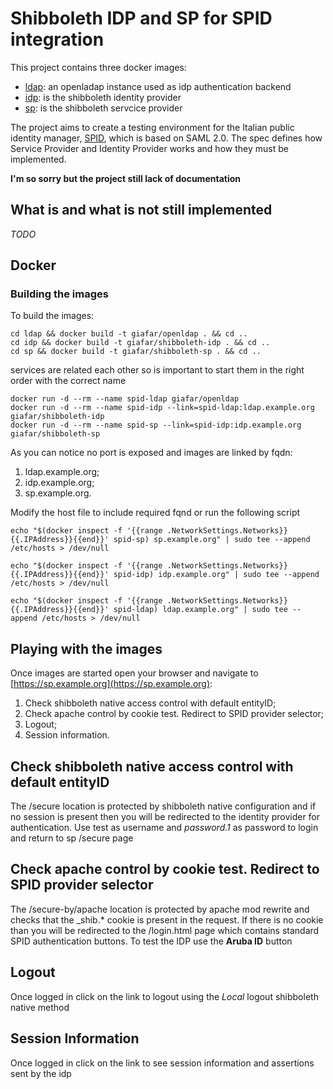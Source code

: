 # Shibboleth IDP and SP for SPID integration

This project contains three docker images:
+ [ldap](ldap/README.md): an openladap instance used as idp authentication backend
+ [idp](idp/README.md): is the shibboleth identity provider
+ [sp](sp/README.md): is the shibboleth servcice provider

The project aims to create a testing environment for the Italian public identity manager, [SPID](http://spid-regole-tecniche.readthedocs.io/en/latest/introduzione.html), which is based on SAML 2.0. The spec defines how Service Provider and Identity Provider works and how they must be implemented.

**I'm so sorry but the project still lack of documentation**

## What is and what is not still implemented

*TODO*
## Docker
### Building the images
To build the images:
```
cd ldap && docker build -t giafar/openldap . && cd ..
cd idp && docker build -t giafar/shibboleth-idp . && cd ..
cd sp && docker build -t giafar/shibboleth-sp . && cd ..
```
services are related each other so is important to start them in the right order with the correct name
```
docker run -d --rm --name spid-ldap giafar/openldap
docker run -d --rm --name spid-idp --link=spid-ldap:ldap.example.org giafar/shibboleth-idp
docker run -d --rm --name spid-sp --link=spid-idp:idp.example.org giafar/shibboleth-sp
```
As you can notice no port is exposed and images are linked by fqdn:
1. ldap.example.org;
1. idp.example.org;
1. sp.example.org.

Modify the host file to include required fqnd or run the following script


```
echo "$(docker inspect -f '{{range .NetworkSettings.Networks}}{{.IPAddress}}{{end}}' spid-sp) sp.example.org" | sudo tee --append /etc/hosts > /dev/null

echo "$(docker inspect -f '{{range .NetworkSettings.Networks}}{{.IPAddress}}{{end}}' spid-idp) idp.example.org" | sudo tee --append /etc/hosts > /dev/null

echo "$(docker inspect -f '{{range .NetworkSettings.Networks}}{{.IPAddress}}{{end}}' spid-ldap) ldap.example.org" | sudo tee --append /etc/hosts > /dev/null

```

## Playing with the images

Once images are started open your browser and navigate to [https://sp.example.org](https://sp.example.org):
1. Check shibboleth native access control with default entityID;
1. Check apache control by cookie test. Redirect to SPID provider selector;
1. Logout;
1. Session information.

## Check shibboleth native access control with default entityID
The /secure location is protected by shibboleth native configuration and if no session is present then you will be redirected to the identity provider for authentication. Use test as username and *password.1* as password to login and return to sp /secure page

## Check apache control by cookie test. Redirect to SPID provider selector
The /secure-by/apache location is protected by apache mod rewrite and checks that the _shib.* cookie is present in the request. If there is no cookie than you will be redirected to the /login.html page which contains standard SPID authentication buttons. To test the IDP use the **Aruba ID** button

## Logout
Once logged in click on the link to logout using the *Local* logout shibboleth native method

## Session Information
Once logged in click on the link to see session information and assertions sent by the idp

